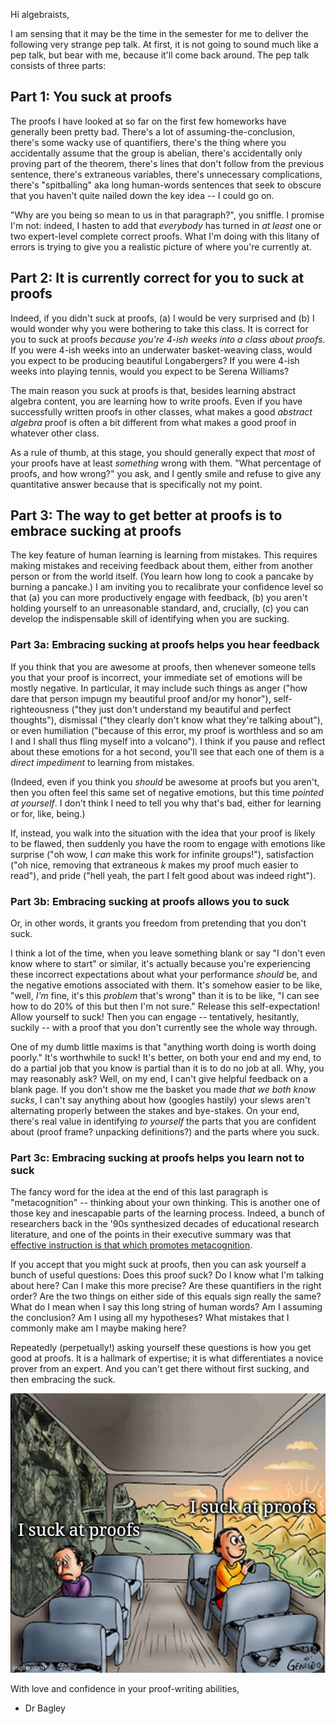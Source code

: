 Hi algebraists,

I am sensing that it may be the time in the semester for me to deliver the following very strange pep talk. At first, it is not going to sound much like a pep talk, but bear with me, because it'll come back around. The pep talk consists of three parts:

## Part 1: You suck at proofs

The proofs I have looked at so far on the first few homeworks have generally been pretty bad. There's a lot of assuming-the-conclusion, there's some wacky use of quantifiers, there's the thing where you accidentally assume that the group is abelian, there's accidentally only proving part of the theorem, there's lines that don't follow from the previous sentence, there's extraneous variables, there's unnecessary complications, there's "spitballing" aka long human-words sentences that seek to obscure that you haven't quite nailed down the key idea -- I could go on.

"Why are you being so mean to us in that paragraph?", you sniffle. I promise I'm not: indeed, I hasten to add that *everybody* has turned in *at least* one or two expert-level complete correct proofs. What I'm doing with this litany of errors is trying to give you a realistic picture of where you're currently at.

## Part 2: It is currently correct for you to suck at proofs

Indeed, if you didn't suck at proofs, (a) I would be very surprised and (b) I would wonder why you were bothering to take this class. It is correct for you to suck at proofs *because you're 4-ish weeks into a class about proofs*. If you were 4-ish weeks into an underwater basket-weaving class, would you expect to be producing beautiful Longabergers? If you were 4-ish weeks into playing tennis, would you expect to be Serena Williams?

The main reason you suck at proofs is that, besides learning abstract algebra content, you are learning how to write proofs. Even if you have successfully written proofs in other classes, what makes a good *abstract algebra* proof is often a bit different from what makes a good proof in whatever other class.

As a rule of thumb, at this stage, you should generally expect that *most* of your proofs have at least *something* wrong with them. "What percentage of proofs, and how wrong?" you ask, and I gently smile and refuse to give any quantitative answer because that is specifically not my point.

## Part 3: The way to get better at proofs is to embrace sucking at proofs

The key feature of human learning is learning from mistakes. This requires making mistakes and receiving feedback about them, either from another person or from the world itself. (You learn how long to cook a pancake by burning a pancake.) I am inviting you to recalibrate your confidence level so that (a) you can more productively engage with feedback, (b) you aren't holding yourself to an unreasonable standard, and, crucially, (c) you can develop the indispensable skill of identifying when you are sucking. 

### Part 3a: Embracing sucking at proofs helps you hear feedback

If you think that you are awesome at proofs, then whenever someone tells you that your proof is incorrect, your immediate set of emotions will be mostly negative. In particular, it may include such things as anger ("how dare that person impugn  my beautiful proof and/or my honor"), self-righteousness ("they just don't understand my beautiful and perfect thoughts"), dismissal ("they clearly don't know what they're talking about"), or even humiliation ("because of this error, my proof is worthless and so am I and I shall thus fling myself into a volcano"). I think if you pause and reflect about these emotions for a hot second, you'll see that each one of them is a *direct impediment* to learning from mistakes.

(Indeed, even if you think you *should* be awesome at proofs but you aren't, then you often feel this same set of negative emotions, but this time *pointed at yourself*. I don't think I need to tell you why that's bad, either for learning or for, like, being.)

If, instead, you walk into the situation with the idea that your proof is likely to be flawed, then suddenly you have the room to engage with emotions like surprise ("oh wow, I *can* make this work for infinite groups!"), satisfaction ("oh nice, removing that extraneous $k$ makes my proof much easier to read"), and pride ("hell yeah, the part I felt good about was indeed right"). 

### Part 3b: Embracing sucking at proofs allows you to suck

Or, in other words, it grants you freedom from pretending that you don't suck.

I think a lot of the time, when you leave something blank or say "I don't even know where to start" or similar, it's actually because you're experiencing these incorrect expectations about what your performance *should* be, and the negative emotions associated with them. It's somehow easier to be like, "well, *I'm* fine, it's this *problem* that's wrong" than it is to be like, "I can see how to do 20% of this but then I'm not sure." Release this self-expectation! Allow yourself to suck! Then you can engage -- tentatively, hesitantly, suckily -- with a proof that you don't currently see the whole way through. 

One of my dumb little maxims is that "anything worth doing is worth doing poorly." It's worthwhile to suck! It's better, on both your end and my end, to do a partial job that you know is partial than it is to do no job at all. Why, you may reasonably ask? Well, on my end, I can't give helpful feedback on a blank page. If you don't show me the basket you made *that we both know sucks*, I can't say anything about how (googles hastily) your slews aren't alternating properly between the stakes and bye-stakes. On your end, there's real value in identifying *to yourself* the parts that you are confident about (proof frame? unpacking definitions?) and the parts where you suck.

### Part 3c: Embracing sucking at proofs helps you learn not to suck

The fancy word for the idea at the end of this last paragraph is "metacognition" -- thinking about your own thinking. This is another one of those key and inescapable parts of the learning process. Indeed, a bunch of researchers back in the '90s synthesized decades of educational research literature, and one of the points in their executive summary was that [effective instruction is that which promotes metacognition](https://nap.nationalacademies.org/read/9853/chapter/3#18).

If you accept that you might suck at proofs, then you can ask yourself a bunch of useful questions: Does this proof suck? Do I know what I'm talking about here? Can I make this more precise? Are these quantifiers in the right order? Are the two things on either side of this equals sign really the same? What do I mean when I say this long string of human words? Am I assuming the conclusion? Am I using all my hypotheses? What mistakes that I commonly make am I maybe making here? 

Repeatedly (perpetually!) asking yourself these questions is how you get good at proofs. It is a hallmark of expertise; it is what differentiates a novice prover from an expert. And you can't get there without first sucking, and then embracing the suck.

![the bright-side-dark-side bus meme, but both people are captioned "I suck at proofs"](/images/i-suck-at-proofs.jpg)

With love and confidence in your proof-writing abilities,

- Dr Bagley